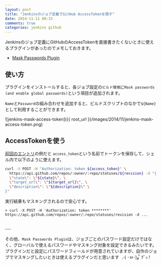 ```yaml
---
layout: post
title: "Jenkinsのジョブ定義でGitHub AccessTokenを隠す"
date: 2014-11-11 00:33
comments: true
categories: jenkins github
---
```


Jenkinsのジョブ定義にGitHubのAccessTokenを直接書きたくないときに使えるプラグインがあったのでメモしておきます。

- [Mask Passwords Plugin](https://wiki.jenkins-ci.org/display/JENKINS/Mask+Passwords+Plugin)

## 使い方

プラグインをインストールすると、各ジョブ設定の`ビルド環境`に`Mask passwords (and enable global passwords)`という項目が追加されます。

`Name`と`Password`の組み合わせを追加すると、ビルドスクリプトのなかで`${Name}`として利用することができます。

![jenkins-mask-access-token]({{ root_url }}/images/2014/11/jenkins-mask-access-token.png)

## AccessTokenを使う

[前回のエントリ](http://blog.monochromegane.com/blog/2014/11/09/jenkins-github-commit-status/)の例だと
`access_token`という名前でトークンを保存して、シェル内で以下のように使えます。

```sh
curl -X POST -H "Authorization: token ${access_token}" \
  https://api.github.com/repos/:owner/:repo/statuses/${revision} -d "{ \
  \"state\": \"${state}\", \
  \"target_url\": \"${target_url}\", \
  \"description\": \"${description}\" \
}"
```

実行結果もマスキングされるので安心です。

```
+ curl -X POST -H 'Authorization: token ********' https://api.github.com/repos/:owner/:repo/statuses/revision -d ...
```

<br />
---

その他、`Mask Passwords Plugin`は、ジョブごとのパスワード設定だけではなく、グローバルで使えるパスワードやマスキング対象を設定できるみたいです。
プラグインだと設定にパスワードフィールドが用意されていますが、自作のジョブでマスキングしたいときは使えるプラグインだと思います ╭( ･ㅂ･)و ̑̑ ｸﾞｯ !

